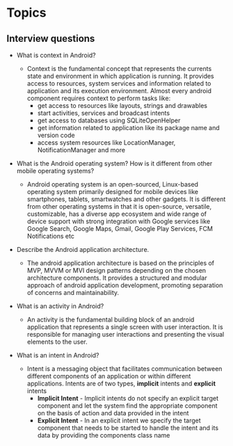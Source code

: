# Topics

## Interview questions
- What is context in Android?
  - Context is the fundamental concept that represents the currents state and environment in which application is running. It provides
access to resources, system services and information related to application and its execution environment. Almost every android component
requires context to perform tasks like:
      - get access to resources like layouts, strings and drawables
      - start activities, services and broadcast intents
      - get access to databases using SQLiteOpenHelper
      - get information related to application like its package name and version code
      - access system resources like LocationManager, NotificationManager and more
   
- What is the Android operating system? How is it different from other mobile operating systems?
  - Android operating system is an open-sourced, Linux-based operating system primarily designed for mobile devices like smartphones,
    tablets, smartwatches and other gadgets. It is different from other operating systems in that it is open-source, versatile,
    customizable, has a diverse app ecosystem and wide range of device support with strong integration with Google services like
    Google Search, Google Maps, Gmail, Google Play Services, FCM Notifications etc
- Describe the Android application architecture.
  - The android application architecture is based on the principles of MVP, MVVM or MVI design patterns depending on the chosen
    architecture components. It provides a structured and modular approach of android application development, promoting separation of
    concerns and maintainability.
- What is an activity in Android?
  - An activity is the fundamental building block of an android application that represents a single screen with user interaction. It is responsible for managing user interactions and presenting the visual elements to the user.
- What is an intent in Android?
  - Intent is a messaging object that facilitates communication between different components of an application or within different applications. Intents are of two types, **implicit** intents and **explicit** intents
      - **Implicit Intent** - Implicit intents do not specify an explicit target component and let the system find the appropriate component on the basis of action and data provided in the intent
      - **Explicit Intent** - In an explicit intent we specify the target component that needs to be started to handle the intent and its data by providing the components class name
